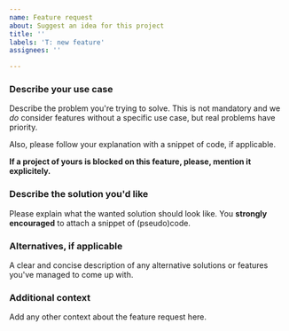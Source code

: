 ```yaml
---
name: Feature request
about: Suggest an idea for this project
title: ''
labels: 'T: new feature'
assignees: ''

---
```


### Describe your use case

Describe the problem you're trying to solve. This is not mandatory and we *do* consider features without a specific use case, but real problems have priority.

Also, please follow your explanation with a snippet of code, if applicable. 

**If a project of yours is blocked on this feature, please, mention it explicitely.** 

### Describe the solution you'd like

Please explain what the wanted solution should look like. You **strongly encouraged** to attach a snippet of (pseudo)code.

### Alternatives, if applicable

A clear and concise description of any alternative solutions or features you've managed to come up with.

### Additional context
Add any other context about the feature request here.
